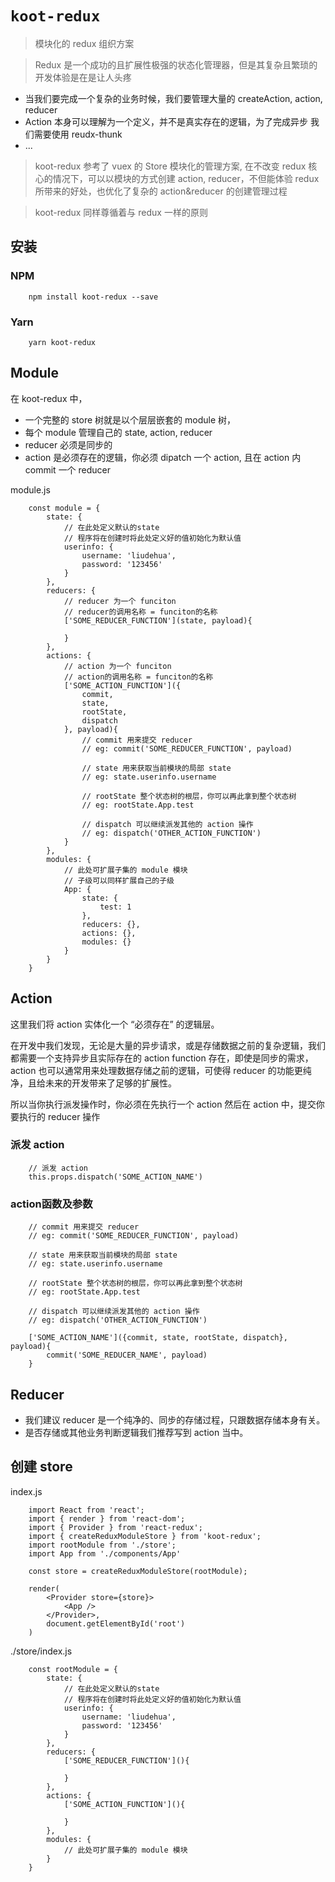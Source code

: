 # `koot-redux`

> 模块化的 redux 组织方案

> Redux 是一个成功的且扩展性极强的状态化管理器，但是其复杂且繁琐的开发体验是在是让人头疼

* 当我们要完成一个复杂的业务时候，我们要管理大量的 createAction, action, reducer
* Action 本身可以理解为一个定义，并不是真实存在的逻辑，为了完成异步 我们需要使用 reudx-thunk
* ...

> koot-redux 参考了 vuex 的 Store 模块化的管理方案, 在不改变 redux 核心的情况下，可以以模块的方式创建 action, reducer，不但能体验 redux 所带来的好处，也优化了复杂的 action&reducer 的创建管理过程

> koot-redux 同样尊循着与 redux 一样的原则


## 安装

### NPM
```
    npm install koot-redux --save
```

### Yarn
```
    yarn koot-redux
```

## Module
在 koot-redux 中，
* 一个完整的 store 树就是以个层层嵌套的 module 树，
* 每个 module 管理自己的 state, action, reducer
* reducer 必须是同步的
* action 是必须存在的逻辑，你必须 dipatch 一个 action, 且在 action 内 commit 一个 reducer

module.js

```
    const module = {
        state: {
            // 在此处定义默认的state
            // 程序将在创建时将此处定义好的值初始化为默认值
            userinfo: {
                username: 'liudehua',
                password: '123456'
            }
        },
        reducers: {
            // reducer 为一个 funciton
            // reducer的调用名称 = funciton的名称
            ['SOME_REDUCER_FUNCTION'](state, payload){

            }
        },
        actions: {
            // action 为一个 funciton
            // action的调用名称 = funciton的名称
            ['SOME_ACTION_FUNCTION']({
                commit,
                state,
                rootState,
                dispatch
            }, payload){
                // commit 用来提交 reducer
                // eg: commit('SOME_REDUCER_FUNCTION', payload)

                // state 用来获取当前模块的局部 state
                // eg: state.userinfo.username

                // rootState 整个状态树的根层，你可以再此拿到整个状态树
                // eg: rootState.App.test

                // dispatch 可以继续派发其他的 action 操作
                // eg: dispatch('OTHER_ACTION_FUNCTION')
            }
        },
        modules: {
            // 此处可扩展子集的 module 模块
            // 子级可以同样扩展自己的子级
            App: {
                state: {
                    test: 1
                },
                reducers: {},
                actions: {},
                modules: {}
            }
        }
    }
```

## Action

这里我们将 action 实体化一个 “必须存在” 的逻辑层。

在开发中我们发现，无论是大量的异步请求，或是存储数据之前的复杂逻辑，我们都需要一个支持异步且实际存在的 action function 存在，即使是同步的需求，action 也可以通常用来处理数据存储之前的逻辑，可使得 reducer 的功能更纯净，且给未来的开发带来了足够的扩展性。

所以当你执行派发操作时，你必须在先执行一个 action
然后在 action 中，提交你要执行的 reducer 操作

### 派发 action
```
    // 派发 action
    this.props.dispatch('SOME_ACTION_NAME')
```

### action函数及参数
```
    // commit 用来提交 reducer
    // eg: commit('SOME_REDUCER_FUNCTION', payload)

    // state 用来获取当前模块的局部 state
    // eg: state.userinfo.username

    // rootState 整个状态树的根层，你可以再此拿到整个状态树
    // eg: rootState.App.test

    // dispatch 可以继续派发其他的 action 操作
    // eg: dispatch('OTHER_ACTION_FUNCTION')

    ['SOME_ACTION_NAME']({commit, state, rootState, dispatch}, payload){
        commit('SOME_REDUCER_NAME', payload)
    }
```

## Reducer

* 我们建议 reducer 是一个纯净的、同步的存储过程，只跟数据存储本身有关。
* 是否存储或其他业务判断逻辑我们推荐写到 action 当中。

## 创建 store 

index.js
```
    import React from 'react';
    import { render } from 'react-dom';
    import { Provider } from 'react-redux';
    import { createReduxModuleStore } from 'koot-redux';
    import rootModule from './store';
    import App from './components/App'

    const store = createReduxModuleStore(rootModule);

    render(
        <Provider store={store}>
            <App />
        </Provider>,
        document.getElementById('root')
    )
```

./store/index.js
```
    const rootModule = {
        state: {
            // 在此处定义默认的state
            // 程序将在创建时将此处定义好的值初始化为默认值
            userinfo: {
                username: 'liudehua',
                password: '123456'
            }
        },
        reducers: {
            ['SOME_REDUCER_FUNCTION'](){

            }
        },
        actions: {
            ['SOME_ACTION_FUNCTION'](){

            }
        },
        modules: {
            // 此处可扩展子集的 module 模块
        }
    }
```

